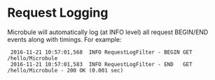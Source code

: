 # Request Logging

Microbule will automatically log (at INFO level) all request BEGIN/END events along with timings.  For example:

```
 2016-11-21 10:57:01,568  INFO RequestLogFilter - BEGIN GET /hello/Microbule
 2016-11-21 10:57:01,583  INFO RequestLogFilter - END   GET /hello/Microbule - 200 OK (0.001 sec)
 ```
